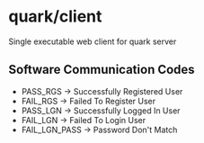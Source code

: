 # quark/client

Single executable web client for quark server

## Software Communication Codes

- PASS_RGS -> Successfully Registered User
- FAIL_RGS -> Failed To Register User
- PASS_LGN -> Successfully Logged In User
- FAIL_LGN -> Failed To Login User
- FAIL_LGN_PASS -> Password Don't Match
